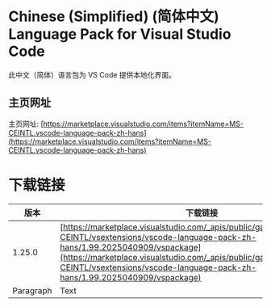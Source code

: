 # Chinese (Simplified) (简体中文) Language Pack for Visual Studio Code

此中文（简体）语言包为 VS Code 提供本地化界面。

## 主页网址
主页网址: [https://marketplace.visualstudio.com/items?itemName=MS-CEINTL.vscode-language-pack-zh-hans](https://marketplace.visualstudio.com/items?itemName=MS-CEINTL.vscode-language-pack-zh-hans)


# 下载链接

| 版本      | 下载链接 |
| ----------- | ----------- |
| 1.25.0     | [https://marketplace.visualstudio.com/_apis/public/gallery/publishers/MS-CEINTL/vsextensions/vscode-language-pack-zh-hans/1.99.2025040909/vspackage](https://marketplace.visualstudio.com/_apis/public/gallery/publishers/MS-CEINTL/vsextensions/vscode-language-pack-zh-hans/1.99.2025040909/vspackage)    |
| Paragraph   | Text        |